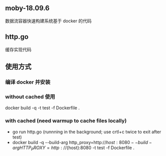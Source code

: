 ## moby-18.09.6

数据流容器快速构建系统基于 docker 的代码

## http.go

缓存实现代码

## 使用方式

### 编译 docker 并安装

### without cached 使用

docker build -q -t test -f Dockerfile .

### with cached (need warmup to cache files locally)

- go run http.go (runnning in the background; use crtl+c twice to exit after test)
- docker build -q --build-arg http_proxy=http://${host}:8080 --build-arg HTTP_PROXY=http://${host}:8080 -t test -f Dockerfile .
